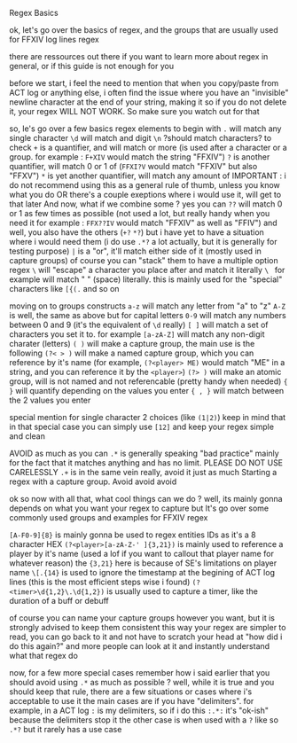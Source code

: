 Regex Basics

ok, let's go over the basics of regex, and the groups that are usually used for FFXIV log lines regex

there are ressources out there if you want to learn more about regex in general, or if this guide is not enough for you

before we start, i feel the need to mention that when you copy/paste from ACT log or anything else, i often find  the issue where you have an "invisible" newline character at the end of your string, making it so if you do not delete it, your regex WILL NOT WORK. So make sure you watch out for that

so, le's go over a few basics regex elements to begin with
`.` will match any single character
`\d` will match and digit
`\n` ?should match characters? to check
`+` is a quantifier, and will match  or more (is used after a character or a group. for example : `F+XIV` would match the string "FFXIV")
`?` is another quantifier, will match 0 or 1 of (`FFXI?V` would match "FFXIV" but also "FFXV")
`*` is yet another quantifier, will match any amount of IMPORTANT : i do not recommend using this as a general rule of thumb, unless you know what you do OR there's a couple exeptions where i would use it, will get to that later
And now, what if we combine some ? yes you can
`??` will match 0 or 1 as few times as possible (not used a lot, but really handy when you need it for example : `FFX??IV` would match "FFXIV" as well as "FFIV")
and well, you also have the others (`+?` `*?`) but i have yet to have a situation where i would need them (i do use `.*?` a lot actually, but it is generally for testing purpose)
`|` is a "or", it'll match either side of it (mostly used in capture groups) of course you can "stack" them to have a multiple option regex
`\` will "escape" a character you place after and match it literally `\ ` for example will match " " (space) literally. this is mainly used for the "special" characters like `[{(.` and so on

moving on to groups constructs
`a-z` will match any letter from "a" to "z"
`A-Z` is well, the same as above but for capital letters
`0-9` will match any numbers between 0 and 9 (it's the equivalent of `\d` really)
`[ ]` will match a set of characters you set it to. for example `[a-zA-Z]` will match any non-digit charater (letters)
`( )` will make a capture group, the main use is the following
`(?< > )` will make a named capture group, which you can reference by it's name (for example, `(?<player> ME)` would match "ME" in a string, and you can reference it by the `<player>`)
`(?> )` will make an atomic group, will is not named and not referencable (pretty handy when needed)
`{ }` will quantify depending on the values you enter
`{ , }` will match between the 2 values you enter

special mention for single character 2 choices (like `(1|2)`)
keep in mind that in that special case you can simply use `[12]` and keep your regex simple and clean

AVOID as much as you can
`.*` is generally speaking "bad practice" mainly for the fact that it matches anything and has no limit. PLEASE DO NOT USE CARELESSLY
`.+` is in the same vein really, avoid it just as much
Starting a regex with a capture group. Avoid avoid avoid

ok so now with all that, what cool things can we do ?
well, its mainly gonna depends on what you want your regex to capture
but lt's go over some commonly used groups and examples for FFXIV regex

`[A-F0-9]{8}` is mainly gonna be used to regex entities IDs as it's a 8 character HEX
`(?<player>[a-zA-Z-' ]{3,21})` is mainly used to reference a player by it's name (used a lof if you want to callout that player name for whatever reason) the `{3,21}` here is because of SE's limitations on player name
`\[.{14}` is used to ignore the timestamp at the begining of ACT log lines (this is the most efficient steps wise i found)
`(?<timer>\d{1,2}\.\d{1,2})` is usually used to capture a timer, like the duration of a buff or debuff

of course you can name your capture groups however you want, but it is strongly advised to keep them consistent
this way your regex are simpler to read, you can go back to it and not have to scratch your head at "how did i do this again?"
and more people can look at it and instantly understand what that regex do

now, for a few more special cases
remember how i said earlier that you should avoid using `.*` as much as possible ? well, while it is true and you should keep that rule, there are a few situations or cases where i's acceptable to use it
the main cases are if you have "delimiters". for example, in a ACT log `:` is my delimiters, so if i do this `:.*:` it's "ok-ish" because the delimiters stop it
the other case is when used with a `?` like so `.*?` but it rarely has a use case

